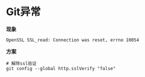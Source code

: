 # Git异常

**现象**

```shell
OpenSSL SSL_read: Connection was reset, errno 10054
```

**方案**

```shell
# 解除ssl验证
git config --global http.sslVerify "false"
```



# 
